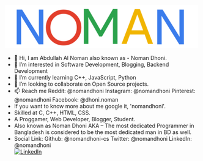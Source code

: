 [![Header](https://raw.githubusercontent.com/nomandhoni-cs/nomandhoni-cs/master/banner.png "Header")](https://martinheinz.dev/)
- 👋 Hi, I am Abdullah Al Noman also known as - Noman Dhoni.
- 👀 I’m interested in Software Development, Blogging, Backend Development
- 🌱 I’m currently learning C++, JavaScript, Python
- 💞️ I’m looking to collaborate on Open Source projects.
- 📫 Reach me  Reddit: @nomandhoni Instagram: @nomandhoni Pinterest: @nomandhoni Facebook: @dhoni.noman
- If you want to know more about me google it, 'nomandhoni'.
- Skilled at C, C++, HTML, CSS.
- A Proggamer, Web Developer, Blogger, Student.
- Also known as Noman Dhoni AKA – The most dedicated Programmer in Bangladesh is considered to be the most dedicated man in BD as well.
- Social Link: Github: @nomandhoni-cs Twitter: @nomandhoni LinkedIn: @nomandhoni 
 </br><a href="https://www.linkedin.com/in/nomandhoni"> ![LinkedIn](https://img.shields.io/badge/-LinkedIn-0e76a8?style=plastic&logo=linkedIn)</a> 
<!---
nomandhoni-cs/nomandhoni-cs is a ✨ special ✨ repository because its `README.md` (this file) appears on your GitHub profile.
You can click the Preview link to take a look at your changes.
--->

